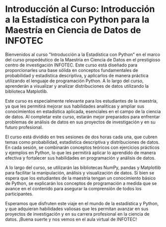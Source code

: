 # Introducción al Curso: Introducción a la Estadística con Python para la Maestría en Ciencia de Datos de INFOTEC

Bienvenidos al curso "Introducción a la Estadística con Python" en el marco del curso propedéutico de la Maestría en Ciencia de Datos en el prestigioso centro de investigación INFOTEC. Este curso está diseñado para proporcionarles una base sólida en conceptos fundamentales de probabilidad y estadística descriptiva, y aplicarlos de manera práctica utilizando el lenguaje de programación Python. A lo largo del curso, aprenderán a visualizar y analizar distribuciones de datos utilizando la biblioteca Matplotlib.

Este curso es especialmente relevante para los estudiantes de la maestría, ya que les permitirá mejorar sus habilidades analíticas y ampliar sus conocimientos en estadística aplicada, esenciales en el campo de la ciencia de datos. Al completar este curso, estarán mejor preparados para enfrentar problemas de análisis de datos en sus proyectos de investigación y en su futuro profesional.

El curso está dividido en tres sesiones de dos horas cada una, que cubren temas como probabilidad, estadística descriptiva y distribuciones de datos. En cada sesión, se combinarán conceptos teóricos con ejercicios prácticos y ejemplos en Python, lo que les permitirá aplicar lo aprendido de manera efectiva y fortalecer sus habilidades en programación y análisis de datos.

A lo largo del curso, se utilizarán las bibliotecas NumPy, pandas y Matplotlib para facilitar la manipulación, análisis y visualización de datos. Si bien se espera que los estudiantes de la maestría tengan un conocimiento básico de Python, se explicarán los conceptos de programación a medida que se avance en el contenido para asegurar la comprensión de todos los participantes.

Esperamos que disfruten este viaje en el mundo de la estadística y Python, y que adquieran habilidades valiosas que les permitan avanzar en sus proyectos de investigación y en su carrera profesional en la ciencia de datos. ¡Buena suerte y nos vemos en el aula virtual de INFOTEC!